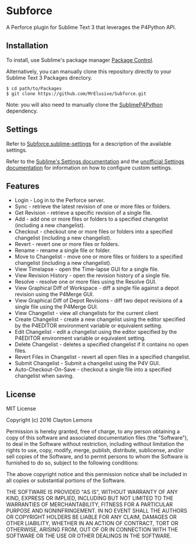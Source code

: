 # Subforce
A Perforce plugin for Sublime Text 3 that leverages the P4Python API.

## Installation

To install, use Sublime's package manager [Package Control](https://packagecontrol.io).

Alternatively, you can manually clone this repository directly to your Sublime Text 3 Packages directory.

    $ cd path/to/Packages
    $ git clone https://github.com/MrElusive/Subforce.git

Note: you will also need to manually clone the [SublimeP4Python](https://github.com/MrElusive/SublimeP4Python) dependency.


## Settings

Refer to [Subforce.sublime-settings](https://github.com/MrElusive/Subforce/blob/master/Subforce.sublime-settings) for a description of the available settings.

Refer to the [Sublime's Settings documentation](https://www.sublimetext.com/docs/3/settings.html) and the [unofficial Settings documentation](http://docs.sublimetext.info/en/latest/customization/settings.html) for information on how to configure custom settings.

## Features

* Login - Log in to the Perforce server.
* Sync - retrieve the latest revision of one or more files or folders.
* Get Revision - retrieve a specific revision of a single file.
* Add - add one or more files or folders to a specified changelist (including a new changelist).
* Checkout - checkout one or more files or folders into a specified changelist (including a new changelist).
* Revert - revert one or more files or folders.
* Rename - rename a single file or folder.
* Move to Changelist - move one or more files or folders to a specified changelist (including a new changelist).
* View Timelapse - open the Time-lapse GUI for a single file.
* View Revision History - open the revision history of a single file.
* Resolve - resolve one or more files using the Resolve GUI.
* View Graphical Diff of Workspace - diff a single file against a depot revision using the P4Merge GUI.
* View Graphical Diff of Depot Revisions - diff two depot revisions of a single file using the P4Merge GUI.
* View Changelist - view all changelists for the current client
* Create Changelist - create a new changelist using the editor specified by the P4EDITOR environment variable or equivalent setting.
* Edit Changelist - edit a changelist using the editor specified by the P4EDITOR environment variable or equivalent setting.
* Delete Changelist - deletes a specified changelist if it contains no open files.
* Revert Files in Changelist - revert all open files in a specified changelist.
* Submit Changelist - Submit a changelist using the P4V GUI.
* Auto-Checkout-On-Save - checkout a single file into a specified changelist when saving.

## License

MIT License

Copyright (c) 2016 Clayton Lemons

Permission is hereby granted, free of charge, to any person obtaining a copy
of this software and associated documentation files (the "Software"), to deal
in the Software without restriction, including without limitation the rights
to use, copy, modify, merge, publish, distribute, sublicense, and/or sell
copies of the Software, and to permit persons to whom the Software is
furnished to do so, subject to the following conditions:

The above copyright notice and this permission notice shall be included in all
copies or substantial portions of the Software.

THE SOFTWARE IS PROVIDED "AS IS", WITHOUT WARRANTY OF ANY KIND, EXPRESS OR
IMPLIED, INCLUDING BUT NOT LIMITED TO THE WARRANTIES OF MERCHANTABILITY,
FITNESS FOR A PARTICULAR PURPOSE AND NONINFRINGEMENT. IN NO EVENT SHALL THE
AUTHORS OR COPYRIGHT HOLDERS BE LIABLE FOR ANY CLAIM, DAMAGES OR OTHER
LIABILITY, WHETHER IN AN ACTION OF CONTRACT, TORT OR OTHERWISE, ARISING FROM,
OUT OF OR IN CONNECTION WITH THE SOFTWARE OR THE USE OR OTHER DEALINGS IN THE
SOFTWARE.